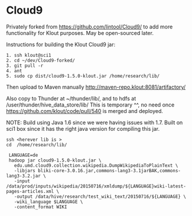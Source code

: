 Cloud9
======

Privately forked from https://github.com/lintool/Cloud9/ to add more functionality for Klout purposes. May be open-sourced later.

Instructions for building the Klout Cloud9 jar:
```
1. ssh klout@sci1
2. cd ~/dev/Cloud9-forked/
3. git pull -r
4. ant
5. sudo cp dist/cloud9-1.5.0-klout.jar /home/research/lib/
```
Then upload to Maven manually http://maven-repo.klout:8081/artifactory/

Also copy to Thunder at ~/thunder/lib/, and to hdfs at /user/thunder/hive_data_store/lib/
This is temporary ^^, no need once https://github.com/klout/code/pull/540 is merged and deployed.


NOTE: Build using Java 1.6 since we were having issues with 1.7. Built on sci1 box since it has the right java version for compiling this jar.


```
ssh <herever lib is >
cd  /home/research/lib/

 LANGUAGE=de
 hadoop jar cloud9-1.5.0-klout.jar \
   edu.umd.cloud9.collection.wikipedia.DumpWikipediaToPlainText \
   -libjars bliki-core-3.0.16.jar,commons-lang3-3.1jarBAK,commons-lang3-3.2.jar \
   -input /data/prod/inputs/wikipedia/20150716/xmldump/${LANGUAGE}wiki-latest-pages-articles.xml \
   -output /data/hive/research/test_wiki_text/20150716/${LANGUAGE} \
   -wiki_language $LANGUAGE \
   -content_format WIKI

```
